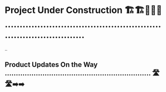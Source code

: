 # Project Under Construction 🏗️🏗️🚧🚧🚧 ................................................................................
..
## Product Updates On the Way .................................................................. 🛣️🛣️➡️➡️






